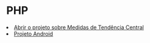 # PHP
<u>
 <li><a href= "https://lnkamaki.github.io/PHP/projects/mamemo.html">Abrir o projeto sobre Medidas de Tendência Central </a> </li>
 
 <li><a href= "https://lnkamaki.github.io/PHP/projects/android.html">Projeto Android</a></li>
 </u>
